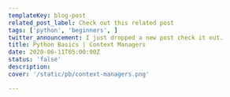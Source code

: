 ```yaml
---
templateKey: blog-post
related_post_label: Check out this related post
tags: ['python', 'beginners', ]
twitter_announcement: I just dropped a new post check it out.
title: Python Basics | Context Managers
date: 2020-06-11T05:00:00Z
status: 'false'
description:
cover: '/static/pb/context-managers.png'

---
```


<!--
<p style='text-align: center'>
<a href='https://waylonwalker.com/blog/context-managers'>
  <img
    style='width:500px; max-width:80%; margin: auto;'
    src="https://waylonwalker.com/context-managers.png"
    alt="Read more from the Python Basics | Context Managers article"
  />
  </a>
</p>

-->
